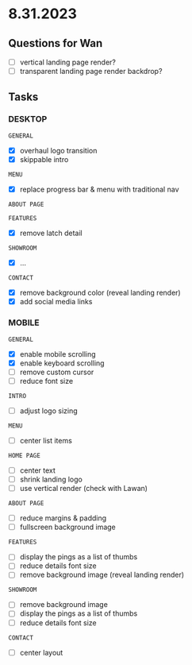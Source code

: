 # 8.31.2023

## Questions for Wan

- [ ] vertical landing page render?
- [ ] transparent landing page render backdrop?

## Tasks

### DESKTOP

`GENERAL`

- [x] overhaul logo transition
- [x] skippable intro

`MENU`

- [x] replace progress bar & menu with traditional nav

`ABOUT PAGE`

<!-- - [ ] background image carousel -->

`FEATURES`

- [x] remove latch detail

`SHOWROOM`

- [x] ...

`CONTACT`

- [x] remove background color (reveal landing render)
- [x] add social media links
<!-- - [ ] add calendly widget -->

### MOBILE

`GENERAL`

- [x] enable mobile scrolling
- [x] enable keyboard scrolling
- [ ] remove custom cursor
- [ ] reduce font size

`INTRO`

- [ ] adjust logo sizing

`MENU`

- [ ] center list items

`HOME PAGE`

- [ ] center text
- [ ] shrink landing logo
- [ ] use vertical render (check with Lawan)

`ABOUT PAGE`

- [ ] reduce margins & padding
- [ ] fullscreen background image

`FEATURES`

- [ ] display the pings as a list of thumbs
- [ ] reduce details font size
- [ ] remove background image (reveal landing render)

`SHOWROOM`

- [ ] remove background image
- [ ] display the pings as a list of thumbs
- [ ] reduce details font size

`CONTACT`

- [ ] center layout
